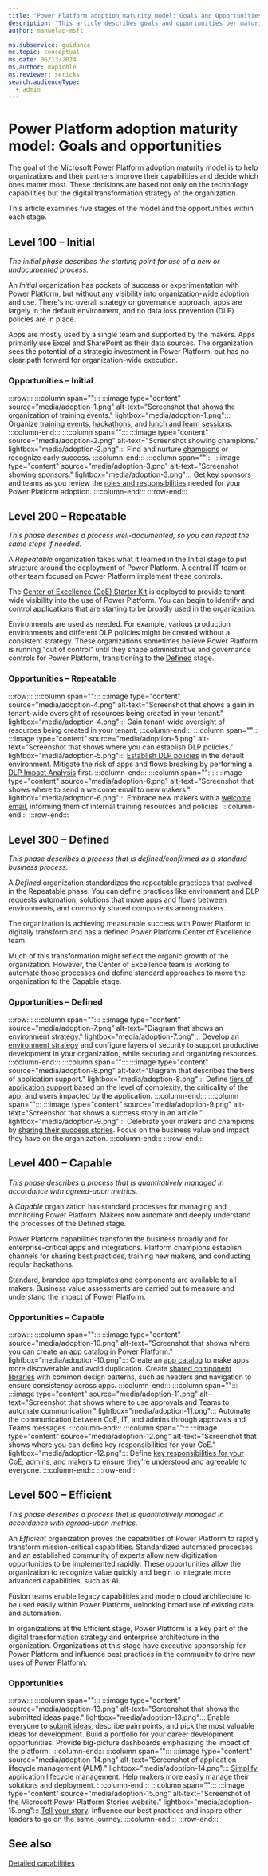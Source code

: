 ```yaml
---
title: "Power Platform adoption maturity model: Goals and Opportunities - Microsoft Power Platform | MicrosoftDocs"
description: "This article describes goals and opportunities per maturity stage in the Power Platform adoption maturity model."
author: manuelap-msft

ms.subservice: guidance
ms.topic: conceptual
ms.date: 06/13/2024
ms.author: mapichle
ms.reviewer: sericks
search.audienceType: 
  - admin
---
```


# Power Platform adoption maturity model: Goals and opportunities

The goal of the Microsoft Power Platform adoption maturity model is to help organizations and their partners improve their capabilities and decide which ones matter most. These decisions are based not only on the technology capabilities but the digital transformation strategy of the organization.

This article examines five stages of the model and the opportunities within each stage.

## Level 100 – Initial

*The initial phase describes the starting point for use of a new or undocumented process.*

An *Initial* organization has pockets of success or experimentation with Power Platform, but without any visibility into organization-wide adoption and use. There's no overall strategy or governance approach, apps are largely in the default environment, and no data loss prevention (DLP) policies are in place.

Apps are mostly used by a single team and supported by the makers. Apps primarily use Excel and SharePoint as their data sources. The organization sees the potential of a strategic investment in Power Platform, but has no clear path forward for organization-wide execution.

### Opportunities – Initial

:::row:::
   :::column span="":::
       :::image type="content" source="media/adoption-1.png" alt-text="Screenshot that shows the organization of training events." lightbox="media/adoption-1.png":::
       Organize [training events](https://aka.ms/powerappsdemos), [hackathons](hackathons.md), and [lunch and learn sessions](in-a-day.md#lunch-and-learn).
   :::column-end:::
   :::column span="":::
       :::image type="content" source="media/adoption-2.png" alt-text="Screenshot showing champions." lightbox="media/adoption-2.png":::
       Find and nurture [champions](champions.md) or recognize early success.
   :::column-end:::
   :::column span="":::
       :::image type="content" source="media/adoption-3.png" alt-text="Screenshot showing sponsors." lightbox="media/adoption-3.png":::
       Get key sponsors and teams as you review the [roles and responsibilities](roles.md) needed for your Power Platform adoption.
   :::column-end:::
:::row-end:::

## Level 200 – Repeatable

*This phase describes a process well-documented, so you can repeat the same steps if needed.*

A *Repeatable* organization takes what it learned in the Initial stage to put structure around the deployment of Power Platform. A central IT team or other team focused on Power Platform implement these controls.  

The [Center of Excellence (CoE) Starter Kit](../coe/starter-kit.md) is deployed to provide tenant-wide visibility into the use of Power Platform. You can begin to identify and control applications that are starting to be broadly used in the organization.

Environments are used as needed. For example, various production environments and different DLP policies might be created without a consistent strategy. These organizations sometimes believe Power Platform is running "out of control" until they shape administrative and governance controls for Power Platform, transitioning to the [Defined](#level-300--defined) stage.

### Opportunities – Repeatable

:::row:::
   :::column span="":::
       :::image type="content" source="media/adoption-4.png" alt-text="Screenshot that shows a gain in tenant-wide oversight of resources being created in your tenant." lightbox="media/adoption-4.png":::
       Gain tenant-wide oversight of resources being created in your tenant.
   :::column-end:::
   :::column span="":::
       :::image type="content" source="media/adoption-5.png" alt-text="Screenshot that shows where you can establish DLP policies." lightbox="media/adoption-5.png":::
       [Establish DLP policies](dlp-strategy.md) in the default environment. Mitigate the risk of apps and flows breaking by performing a [DLP Impact Analysis](../coe/core-components.md#dlp-impact-analysis) first.
  :::column-end:::
  :::column span="":::
      :::image type="content" source="media/adoption-6.png" alt-text="Screenshot that shows where to send a welcome email to new makers." lightbox="media/adoption-6.png":::
      Embrace new makers with a [welcome email](onboard-makers.md), informing them of internal training resources and policies.
  :::column-end:::
:::row-end:::

## Level 300 – Defined

*This phase describes a process that is defined/confirmed as a standard business process.*

A *Defined* organization standardizes the repeatable practices that evolved in the Repeatable phase. You can define practices like environment and DLP requests automation, solutions that move apps and flows between environments, and commonly shared components among makers.

The organization is achieving measurable success with Power Platform to digitally transform and has a defined Power Platform Center of Excellence team.

Much of this transformation might reflect the organic growth of the organization. However, the Center of Excellence team is working to automate those processes and define standard approaches to move the organization to the Capable stage.

### Opportunities – Defined

:::row:::
   :::column span="":::
      :::image type="content" source="media/adoption-7.png" alt-text="Diagram that shows an environment strategy." lightbox="media/adoption-7.png":::
      Develop an [environment strategy](environment-strategy.md) and configure layers of security to support productive development in your organization, while securing and organizing resources.
   :::column-end:::
   :::column span="":::
      :::image type="content" source="media/adoption-8.png" alt-text="Diagram that describes the tiers of application support." lightbox="media/adoption-8.png":::
      Define [tiers of application support](environment-strategy.md#factors-that-influence-provisioning) based on the level of complexity, the criticality of the app, and users impacted by the application.
   :::column-end:::
   :::column span="":::
       :::image type="content" source="media/adoption-9.png" alt-text="Screenshot that shows a success story in an article." lightbox="media/adoption-9.png":::
       Celebrate your makers and champions by [sharing their success stories](show-and-tell.md). Focus on the business value and impact they have on the organization.
   :::column-end:::
:::row-end:::

## Level 400 – Capable

*This phase describes a process that is quantitatively managed in accordance with agreed-upon metrics.*

A *Capable* organization has standard processes for managing and monitoring Power Platform. Makers now automate and deeply understand the processes of the Defined stage.

Power Platform capabilities transform the business broadly and for enterprise-critical apps and integrations. Platform champions establish channels for sharing best practices, training new makers, and conducting regular hackathons.

Standard, branded app templates and components are available to all makers. Business value assessments are carried out to measure and understand the impact of Power Platform.

### Opportunities – Capable

:::row:::
    :::column span="":::
        :::image type="content" source="media/adoption-10.png" alt-text="Screenshot that shows where you can create an app catalog in Power Platform." lightbox="media/adoption-10.png":::
        Create an [app catalog](../coe/core-components.md#app-catalog) to make apps more discoverable and avoid duplication. Create [shared component libraries](reusable.md) with common design patterns, such as headers and navigation to ensure consistency across apps.
    :::column-end:::
    :::column span="":::
        :::image type="content" source="media/adoption-11.png" alt-text="Screenshot that shows where to use approvals and Teams to automate communication." lightbox="media/adoption-11.png":::
        Automate the communication between CoE, IT, and admins through approvals and Teams messages.
   :::column-end:::
   :::column span="":::
       :::image type="content" source="media/adoption-12.png" alt-text="Screenshot that shows where you can define key responsibilities for your CoE." lightbox="media/adoption-12.png":::
       Define [key responsibilities for your CoE](coe.md), admins, and makers to ensure they're understood and agreeable to everyone.
   :::column-end:::
:::row-end:::

## Level 500 – Efficient

*This phase describes a process that is quantitatively managed in accordance with agreed-upon metrics.*

An *Efficient* organization proves the capabilities of Power Platform to rapidly transform mission-critical capabilities. Standardized automated processes and an established community of experts allow new digitization opportunities to be implemented rapidly. These opportunities allow the organization to recognize value quickly and begin to integrate more advanced capabilities, such as AI.

Fusion teams enable legacy capabilities and modern cloud architecture to be used easily within Power Platform, unlocking broad use of existing data and automation.

In organizations at the Efficient stage, Power Platform is a key part of the digital transformation strategy and enterprise architecture in the organization. Organizations at this stage have executive sponsorship for Power Platform and influence best practices in the community to drive new uses of Power Platform.

### Opportunities

:::row:::
    :::column span="":::
        :::image type="content" source="media/adoption-13.png" alt-text="Screenshot that shows the submitted ideas page." lightbox="media/adoption-13.png":::
        Enable everyone to [submit ideas](../coe/use-innovationbacklog.md), describe pain points, and pick the most valuable ideas for development. Build a portfolio for your career development opportunities. Provide big-picture dashboards emphasizing the impact of the platform.
    :::column-end:::
    :::column span="":::
        :::image type="content" source="media/adoption-14.png" alt-text="Screenshot of application lifecycle management (ALM)." lightbox="media/adoption-14.png":::
        [Simplify application lifecycle management](../coe/almaccelerator-components.md). Help makers more easily manage their solutions and deployment.
    :::column-end:::
    :::column span="":::
        :::image type="content" source="media/adoption-15.png" alt-text="Screenshot of the Microsoft Power Platform Stories website." lightbox="media/adoption-15.png":::
        [Tell your story](https://aka.ms/powerplatformstories). Influence our best practices and inspire other leaders to go on the same journey.
    :::column-end:::
:::row-end:::

## See also

[Detailed capabilities](maturity-model-details.md)
